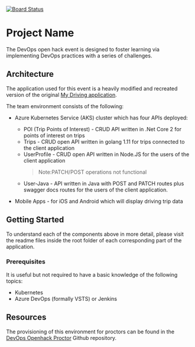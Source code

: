 [![Board Status](https://dev.azure.com/hacker1dn2/4e72fc4f-973d-4c4b-b173-efa8a205b3b0/0f34bf0c-4f37-4b09-8c46-e93b7af41d1e/_apis/work/boardbadge/c95f8e9d-15de-4abc-b8c8-079d9ae7383d)](https://dev.azure.com/hacker1dn2/4e72fc4f-973d-4c4b-b173-efa8a205b3b0/_boards/board/t/0f34bf0c-4f37-4b09-8c46-e93b7af41d1e/Microsoft.RequirementCategory)
# Project Name

The DevOps open hack event is designed to foster learning via implementing DevOps practices with a series of challenges.

## Architecture

The application used for this event is a heavily modified and recreated version of the original [My Driving application](https://github.com/Azure-Samples/MyDriving).

The team environment consists of the following:

* Azure Kubernetes Service (AKS) cluster which has four APIs deployed:

  * POI (Trip Points of Interest) - CRUD API written in .Net Core 2 for points of interest on trips
  * Trips - CRUD open API written in golang 1.11 for trips connected to the client application
  * UserProfile - CRUD open API written in Node.JS for the users of the client application
    > Note:PATCH/POST operations not functional
  * User-Java - API written in Java with POST and PATCH routes plus swagger docs routes for the users of the client application.
* Mobile Apps - for iOS and Android which will display driving trip data

## Getting Started

To understand each of the components above in more detail, please visit the readme files inside the root folder of each corresponding part of the application.

### Prerequisites

It is useful but not required to have a basic knowledge of the following topics:

* Kubernetes
* Azure DevOps (formally VSTS) or Jenkins

## Resources

The provisioning of this environment for proctors can be found in the [DevOps Openhack Proctor](https://github.com/Azure-Samples/openhack-devops-proctor) Github repository.
